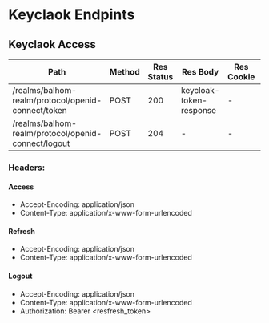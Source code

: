 # Keyclaok Endpints

## Keyclaok Access

| Path                                                | Method | Res Status | Res Body                | Res Cookie | Req Param | Req Body               | Comments      |
| --------------------------------------------------- | ------ | ---------- | ----------------------- | ---------- | --------- | ---------------------- | ------------- |
| /realms/balhom-realm/protocol/openid-connect/token  | POST   | 200        | keycloak-token-response | -          | -         | keycloak-token-request | Access or Refresh Token  |
| /realms/balhom-realm/protocol/openid-connect/logout | POST   | 204        | -                       | -          | -         | keycloak-token-request | Logout        |

### Headers:

#### Access

* Accept-Encoding: application/json
* Content-Type: application/x-www-form-urlencoded

#### Refresh

* Accept-Encoding: application/json
* Content-Type: application/x-www-form-urlencoded

#### Logout

* Accept-Encoding: application/json
* Content-Type: application/x-www-form-urlencoded
* Authorization: Bearer <resfresh_token>